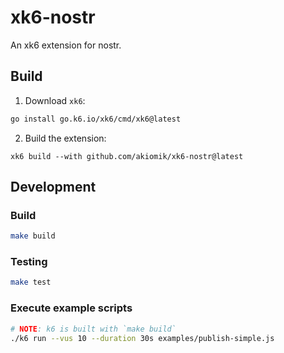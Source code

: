 # xk6-nostr

An xk6 extension for nostr.

## Build

1. Download `xk6`:

```bash
go install go.k6.io/xk6/cmd/xk6@latest
```

2. Build the extension:

```
xk6 build --with github.com/akiomik/xk6-nostr@latest
```

## Development

### Build

```bash
make build
```

### Testing

```bash
make test
```

### Execute example scripts

```bash
# NOTE: k6 is built with `make build`
./k6 run --vus 10 --duration 30s examples/publish-simple.js
```
